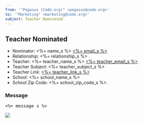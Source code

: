 ```yaml
---
from: '"Pegasus (Code.org)" <pegasus@code.org>'
to: '"Marketing" <marketing@code.org>'
subject: Teacher Nominated
---
```

## Teacher Nominated

- Nominator: <%= name_s %> [<%= email_s %>](<%= email_s %>)
- Relationship: <%= relationship_s %>
- Teacher: <%= teacher_name_s %> [<%= teacher_email_s %>](<%= teacher_email_s %>)
- Teacher Subject: <%= teacher_subject_s %>
- Teacher Link: [<%= teacher_link_s %>](<%= teacher_link_s %>)
- School: <%= school_name_s %>
- School Zip Code: <%= school_zip_code_s %>.

### Message

<pre><%= message_s %></pre>

![](<%= tracking_pixel %>)
